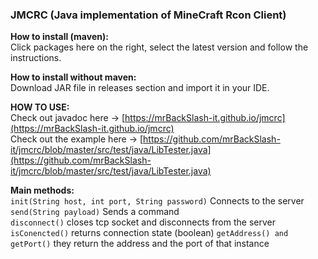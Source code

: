 ### JMCRC (Java implementation of MineCraft Rcon Client)

**How to install (maven):**     
Click packages here on the right, select the latest version and follow the instructions.

**How to install without maven:**  
Download JAR file in releases section and import it in your IDE.

**HOW TO USE:**  
Check out javadoc here ->  [https://mrBackSlash-it.github.io/jmcrc](https://mrBackSlash-it.github.io/jmcrc)    
Check out the example here ->  [https://github.com/mrBackSlash-it/jmcrc/blob/master/src/test/java/LibTester.java](https://github.com/mrBackSlash-it/jmcrc/blob/master/src/test/java/LibTester.java)

**Main methods:**  
```init(String host, int port, String password)``` Connects to the server  
```send(String payload)``` Sends a command   
```disconnect()``` closes tcp socket and disconnects from the server  
```isConencted()``` returns connection state (boolean)
```getAddress() and getPort()``` they return the address and the port of that instance
